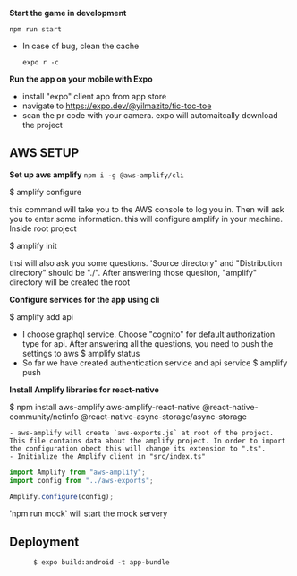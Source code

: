 **Start the game in development**

`npm run start`

-   In case of bug, clean the cache

    `expo r -c`

**Run the app on your mobile with Expo**

-   install "expo" client app from app store
-   navigate to https://expo.dev/@yilmazito/tic-toc-toe
-   scan the pr code with your camera. expo will automaitcally download the project

## AWS SETUP

**Set up aws amplify**
`npm i -g @aws-amplify/cli`

$ amplify configure

this command will take you to the AWS console to log you in. Then will ask you to enter some information. this will configure amplify in your machine. Inside root project

$ amplify init

thsi will also ask you some questions. 'Source directory" and "Distribution directory" should be "./". After answering those quesiton, "amplify" directory will be created the root

**Configure services for the app using cli**

$ amplify add api

-   I choose graphql service. Choose "cognito" for default authorization type for api. After answering all the questions, you need to push the settings to aws
    $ amplify status
-   So far we have created authentication service and api service
    $ amplify push

**Install Amplify libraries for react-native**

$ npm install aws-amplify aws-amplify-react-native @react-native-community/netinfo @react-native-async-storage/async-storage

    - aws-amplify will create `aws-exports.js` at root of the project. This file contains data about the amplify project. In order to import the configuration obect this will change its extension to ".ts".
    - Initialize the Amplify client in "src/index.ts"

```js
import Amplify from "aws-amplify";
import config from "../aws-exports";

Amplify.configure(config);
```

'npm run mock` will start the mock servery

## Deployment

          $ expo build:android -t app-bundle
